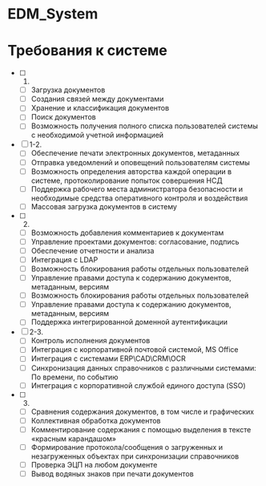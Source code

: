 # EDM_System

# Требования к системе

- [ ] 1.
  - [ ] Загрузка документов
  - [ ] Создания связей между документами
  - [ ] Хранение и классификация документов
  - [ ]	Поиск документов
  - [ ]	Возможность получения полного списка пользователей системы с необходимой учетной информацией

- [ ] 1-2.
  - [ ]	Обеспечение печати электронных документов, метаданных
  - [ ]	Отправка уведомлений и оповещений пользователям системы
  - [ ]	Возможность определения авторства каждой операции в системе, протоколирование попыток совершения НСД
  - [ ] Поддержка рабочего места администратора безопасности и необходимые средства оперативного контроля и воздействия
  - [ ] Массовая загрузка документов в систему

- [ ] 2.
  - [ ]	Возможность добавления комментариев к документам
  - [ ]	Управление проектами документов: согласование, подпись
  - [ ]	Обеспечение отчетности и анализа
  - [ ]	Интеграция с LDAP
  - [ ]	Возможность блокирования работы отдельных пользователей
  - [ ]	Управление правами доступа к содержанию документов, метаданным, версиям
  - [ ] Возможность блокирования работы отдельных пользователей
  - [ ] Управление правами доступа к содержанию документов, метаданным, версиям
  - [ ]	Поддержка интегрированной доменной аутентификации

- [ ] 2-3.
  - [ ]	Контроль исполнения документов
  - [ ]	Интеграция с корпоративной почтовой системой, MS Office
  - [ ] Интеграция с системами ERP\CAD\CRM\OCR
  - [ ]	Синхронизация данных справочников с различными системами: По времени, по событию
  - [ ]	Интеграция с корпоративной службой единого доступа (SSO)

- [ ] 3.
  - [ ]	Сравнения содержания документов, в том числе и графических
  - [ ]	Коллективная обработка документов
  - [ ] Комментирование содержания с помощью выделения в тексте «красным карандашом»
  - [ ]	Формирование протокола/сообщения о загруженных и незагруженных объектах при синхронизации справочников
  - [ ]	Проверка ЭЦП на любом документе
  - [ ]	Вывод водяных знаков при печати документов

